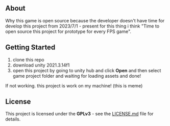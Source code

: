 ## About

Why this game is open source because the developer doesn't have time for develop this project from 2023/7/1 - present for this thing i think "Time to open source this project for prototype for every FPS game".

## Getting Started

1. clone this repo
2. download unity 2021.3.14f1
3. open this project by going to unity hub and click **Open** and then select game project folder and waiting for loading assets and done!

If not working. this project is work on my machine! (this is meme)

## License

This project is licensed under the **GPLv3** - see the [LICENSE.md](LICENSE.md) file for details.

